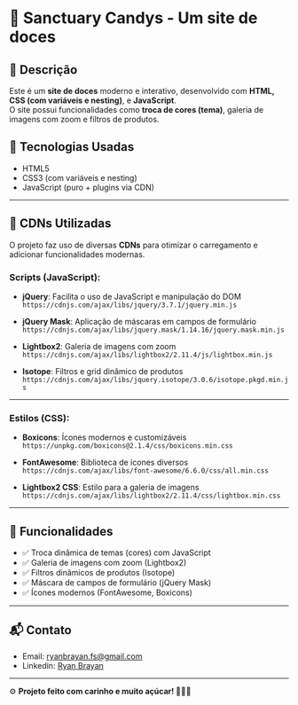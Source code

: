 # 🍬 Sanctuary Candys - Um site de doces   

## 📜 Descrição  

Este é um **site de doces** moderno e interativo, desenvolvido com **HTML, CSS (com variáveis e nesting)**, e **JavaScript**.  
O site possui funcionalidades como **troca de cores (tema)**, galeria de imagens com zoom e filtros de produtos.  

## 🚀 Tecnologias Usadas  

- HTML5  
- CSS3 (com variáveis e nesting)  
- JavaScript (puro + plugins via CDN)  

---

## 🧰 CDNs Utilizadas  

O projeto faz uso de diversas **CDNs** para otimizar o carregamento e adicionar funcionalidades modernas.  

### Scripts (JavaScript):  

- **jQuery**: Facilita o uso de JavaScript e manipulação do DOM  
  `https://cdnjs.com/ajax/libs/jquery/3.7.1/jquery.min.js`  

- **jQuery Mask**: Aplicação de máscaras em campos de formulário  
  `https://cdnjs.com/ajax/libs/jquery.mask/1.14.16/jquery.mask.min.js`  

- **Lightbox2**: Galeria de imagens com zoom  
  `https://cdnjs.com/ajax/libs/lightbox2/2.11.4/js/lightbox.min.js`  

- **Isotope**: Filtros e grid dinâmico de produtos  
  `https://cdnjs.com/ajax/libs/jquery.isotope/3.0.6/isotope.pkgd.min.js`  

---

### Estilos (CSS):  

- **Boxicons**: Ícones modernos e customizáveis  
  `https://unpkg.com/boxicons@2.1.4/css/boxicons.min.css`  

- **FontAwesome**: Biblioteca de ícones diversos  
  `https://cdnjs.com/ajax/libs/font-awesome/6.6.0/css/all.min.css`  

- **Lightbox2 CSS**: Estilo para a galeria de imagens  
  `https://cdnjs.com/ajax/libs/lightbox2/2.11.4/css/lightbox.min.css`  

---

## 🎨 Funcionalidades  

- ✅ Troca dinâmica de temas (cores) com JavaScript  
- ✅ Galeria de imagens com zoom (Lightbox2)  
- ✅ Filtros dinâmicos de produtos (Isotope)  
- ✅ Máscara de campos de formulário (jQuery Mask)  
- ✅ Ícones modernos (FontAwesome, Boxicons)  
---

## 📬 Contato  

- Email: ryanbrayan.fs@gmail.com  
- Linkedin: [Ryan Brayan](https://www.openlinkedin.com/in/ryan-brayan-franca-souza-35968723b/)  

---

️⚙️ **Projeto feito com carinho e muito açúcar! 🌭🍫🍬**

